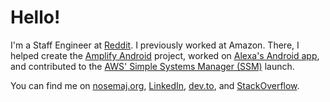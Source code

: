 # Hello!

I'm a Staff Engineer at [Reddit](https://github.com/reddit). I previously worked at Amazon. There, I helped create the [Amplify Android](https://github.com/aws-amplify/amplify-android) project, worked on [Alexa's Android app](https://play.google.com/store/apps/details?id=com.amazon.dee.app), and contributed to the [AWS' Simple Systems Manager (SSM)](https://docs.aws.amazon.com/systems-manager/latest/userguide/systems-manager-automation.html) launch.

You can find me on [nosemaj.org](https://nosemaj.org), [LinkedIn](https://linkedin.com/in/jamesonwilliams), [dev.to](https://dev.to/jameson), and [StackOverflow](https://stackoverflow.com/users/695787/jameson).
